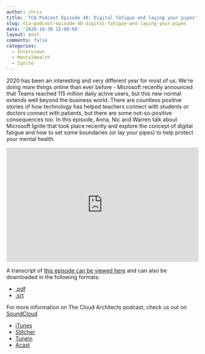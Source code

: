 ```yaml
---
author: chris
title: 'TCA Podcast Episode 48: Digital fatigue and laying your pipes'
slug: tca-podcast-episode-48-digital-fatigue-and-laying-your-pipes
date: '2020-10-30 15:00:00'
layout: post
comments: false
categories:
  - Interviews
  - MentalHealth
  - Ignite
---
```


2020 has been an interesting and very different year for most of us. We're doing more things online than ever before - Microsoft recently announced that Teams reached 115 million daily active users, but this new normal extends well beyond the business world. There are countless positive stories of how technology has helped teachers connect with students or doctors connect with patients, but there are some not-so-positive consequences too. In this episode, Anna, Nic and Warren talk about Microsoft Ignite that took place recently and explore the concept of digital fatigue and how to set some boundaries (or lay your pipes) to help protect your mental health.

<p><iframe width="100%" height="300" scrolling="no" frameborder="no" allow="autoplay" src="https://w.soundcloud.com/player/?url=https%3A//api.soundcloud.com/tracks/920578330&color=%23ff5500&auto_play=false&hide_related=false&show_comments=true&show_user=true&show_reposts=false&show_teaser=true&visual=true"></iframe></p>

A transcript of [this episode can be viewed here](https://gist.github.com/TheCloudArch/0e61751742e71609222e7d10dda7eb5c) and can also be downloaded in the following formats:
* [.pdf](/transcript/episode48.pdf)
* [.srt](/transcript/episode48.srt)

For more information on The Cloud Architects podcast, check us out on [SoundCloud](https://soundcloud.com/thecloudarchitects/)

*   [iTunes](https://itunes.apple.com/us/podcast/the-cloud-architects-podcast/id1264479296?mt=2)
*   [Stitcher](https://www.stitcher.com/podcast/the-cloud-architects/the-cloud-achitects)
*   [Tunein](https://tunein.com/radio/The-Cloud-Architects-Podcast-p1026315/)
*   [Acast](https://www.acast.com/thecloudarchitectspodcast)

